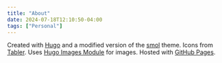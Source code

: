 ```yaml
---
title: "About"
date: 2024-07-18T12:10:50-04:00
tags: ["Personal"]
---
```

Created with [Hugo](https://gohugo.io/) and a modified version of the [smol](https://themes.gohugo.io/themes/smol/) theme. Icons from [Tabler](https://tabler.io/icons). Uses [Hugo Images Module](https://images.hugomods.com/) for images. Hosted with [GitHub Pages](https://pages.github.com/).
